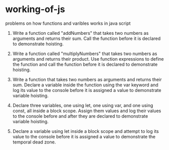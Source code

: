 # working-of-js
problems on how functions and varibles works in java script

01. Write a function called "addNumbers" that takes two numbers as arguments and returns their sum. Call
the function before it is declared to demonstrate hoisting.

02. Write a function called "multiplyNumbers" that takes two numbers as arguments and returns their
product. Use function expressions to define the function and call the function before it is declared to
demonstrate hoisting.

03. Write a function that takes two numbers as arguments and returns their sum. Declare a variable inside
the function using the var keyword and log its value to the console before it is assigned a value to
demonstrate variable hoisting.

04. Declare three variables, one using let, one using var, and one using const, all inside a block scope. Assign
them values and log their values to the console before and after they are declared to demonstrate variable
hoisting.

05. Declare a variable using let inside a block scope and attempt to log its value to the console before it is
assigned a value to demonstrate the temporal dead zone.
